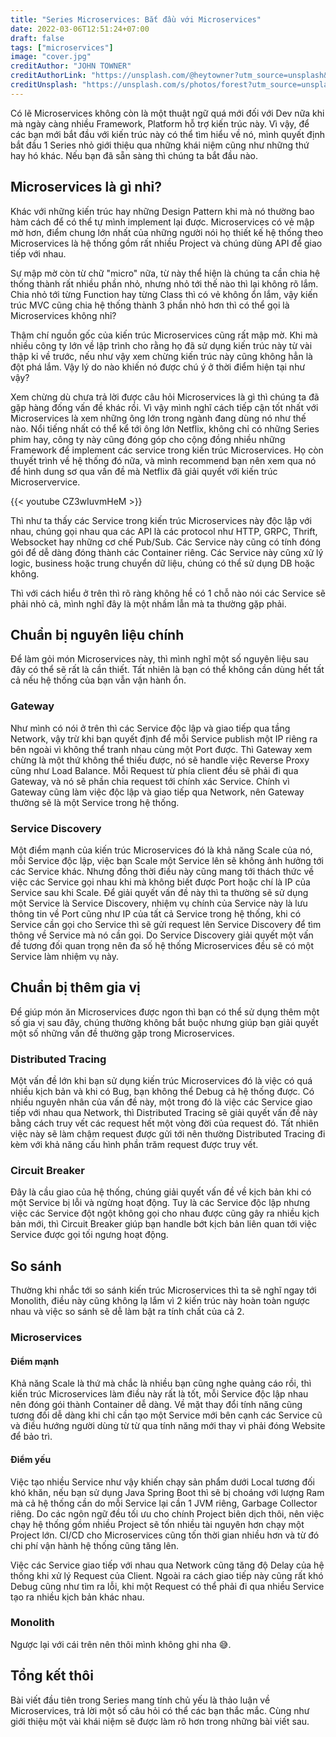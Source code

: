 ```yaml
---
title: "Series Microservices: Bắt đầu với Microservices"
date: 2022-03-06T12:51:24+07:00
draft: false
tags: ["microservices"]
image: "cover.jpg"
creditAuthor: "JOHN TOWNER"
creditAuthorLink: "https://unsplash.com/@heytowner?utm_source=unsplash&utm_medium=referral&utm_content=creditCopyText"
creditUnsplash: "https://unsplash.com/s/photos/forest?utm_source=unsplash&utm_medium=referral&utm_content=creditCopyText"
---
```


Có lẽ Microservices không còn là một thuật ngữ quá mới đối với Dev nữa khi mà ngày càng nhiều Framework,
Platform hỗ trợ kiến trúc này. Vì vậy, để các bạn mới bắt đầu với kiến trúc này có thể tìm hiểu về nó,
mình quyết định bắt đầu 1 Series nhỏ giới thiệu qua những khái niệm cũng như những thứ hay hó khác.
Nếu bạn đã sẵn sàng thì chúng ta bắt đầu nào.

## Microservices là gì nhỉ?

Khác với những kiến trúc hay những Design Pattern khi mà nó thường bao hàm cách để có thể tự mình implement
lại được. Microservices có vẻ mập mờ hơn, điểm chung lớn nhất của những người nói họ thiết kế hệ thống theo
Microservices là hệ thống gồm rất nhiều Project và chúng dùng API để giao tiếp với nhau.

Sự mập mờ còn từ chữ "micro" nữa, từ này thể hiện là chúng ta cần chia hệ thống thành rất nhiều phần nhỏ,
nhưng nhỏ tới thế nào thì lại không rõ lắm. Chia nhỏ tới từng Function hay từng Class thì có vẻ không ổn lắm,
vậy kiến trúc MVC cũng chia hệ thống thành 3 phần nhỏ hơn thì có thể gọi là Microservices không nhỉ?

Thậm chí nguồn gốc của kiến trúc Microservices cũng rất mập mờ. Khi mà nhiều công ty lớn về lập trình cho
rằng họ đã sử dụng kiến trúc này từ vài thập kỉ về trước, nếu như vậy xem chừng kiến trúc này cũng không
hẳn là đột phá lắm. Vậy lý do nào khiến nó được chú ý ở thời điểm hiện tại như vậy?

Xem chừng dù chưa trả lời được câu hỏi Microservices là gì thì chúng ta đã gặp hàng đống vấn đề khác rồi.
Vì vậy mình nghĩ cách tiếp cận tốt nhất với Microservices là xem những ông lớn trong ngành đang dùng nó
như thế nào. Nổi tiếng nhất có thể kể tới ông lớn Netflix, không chỉ có những Series phim hay, công ty
này cũng đóng góp cho cộng đồng nhiều những Framework để implement các service trong kiến trúc Microservices.
Họ còn thuyết trình về hệ thống đó nữa, và mình recommend bạn nên xem qua nó để hình dung sơ qua
vấn đề mà Netflix đã giải quyết với kiến trúc Microservervice.

{{< youtube CZ3wIuvmHeM >}}

Thì như ta thấy các Service trong kiến trúc Microservices này độc lập với nhau, chúng gọi nhau qua các
API là các protocol như HTTP, GRPC, Thrift, Websocket hay những cơ chế Pub/Sub. Các Service này cũng
có tính đóng gói để dễ dàng đóng thành các Container riêng. Các Service này cũng xử lý logic, business
hoặc trung chuyển dữ liệu, chúng có thể sử dụng DB hoặc không.

Thì với cách hiểu ở trên thì rõ ràng không hề có 1 chỗ nào nói các Service sẽ phải nhỏ cả, mình nghĩ
đây là một nhầm lẫn mà ta thường gặp phải.

## Chuẩn bị nguyên liệu chính

Để làm gỏi món Microservices này, thì mình nghĩ một số nguyên liệu sau đây có thể sẽ rất là cần thiết.
Tất nhiên là bạn có thể không cần dùng hết tất cả nếu hệ thống của bạn vẫn vận hành ổn.

### Gateway

Như mình có nói ở trên thì các Service độc lập và giao tiếp qua tầng Network, vậy trừ khi bạn quyết
định để mỗi Service publish một IP riêng ra bên ngoài vì không thể tranh nhau cùng một Port được.
Thì Gateway xem chừng là một thứ không thể thiếu được, nó sẽ handle việc Reverse Proxy cũng như Load
Balance. Mỗi Request từ phía client đều sẽ phải đi qua Gateway, và nó sẽ phần chia request tới chính
xác Service. Chính vì Gateway cũng làm việc độc lập và giao tiếp qua Network, nên Gateway thường sẽ
là một Service trong hệ thống.

### Service Discovery

Một điểm mạnh của kiến trúc Microservices đó là khả năng Scale của nó, mỗi Service độc lập, việc bạn
Scale một Service lên sẽ không ảnh hưởng tới các Service khác. Nhưng đồng thời điều này cũng mang
tới thách thức về việc các Service gọi nhau khi mà không biết được Port hoặc chí là IP của Service
sau khi Scale. Để giải quyết vấn đề này thì ta thường sẽ sử dụng một Service là Service Discovery,
nhiệm vụ chính của Service này là lưu thông tin về Port cũng như IP của tất cả Service trong hệ thống,
khi có Service cần gọi cho Service thì sẽ gửi request lên Service Discovery để tìm thông về Service
mà nó cần gọi. Do Service Discovery giải quyết một vấn đề tương đối quan trọng nên đa số hệ thống
Microservices đều sẽ có một Service làm nhiệm vụ này.

## Chuẩn bị thêm gia vị

Để giúp món ăn Microservices được ngon thì bạn có thể sử dụng thêm một số gia vị sau đây, chúng thường
không bắt buộc nhưng giúp bạn giải quyết một số những vấn đề thường gặp trong Microservices.

### Distributed Tracing

Một vấn đề lớn khi bạn sử dụng kiến trúc Microservices đó là việc có quá nhiều kịch bản và khi có Bug,
bạn không thể Debug cả hệ thống được. Có nhiều nguyên nhân của vấn đề này, một trong đó là việc các
Service giao tiếp với nhau qua Network, thì Distributed Tracing sẽ giải quyết vấn đề này bằng cách
truy vết các request hết một vòng đời của request đó. Tất nhiên việc này sẽ làm chậm request được gửi
tới nên thường Distributed Tracing đi kèm với khả năng cấu hình phần trăm request được truy vết.

### Circuit Breaker

Đây là cầu giao của hệ thống, chúng giải quyết vấn đề về kịch bản khi có một Service bị lỗi và ngừng
hoạt động. Tuy là các Service độc lập nhưng việc các Service đột ngột không gọi cho nhau được cũng
gây ra nhiều kịch bản mới, thì Circuit Breaker giúp bạn handle bớt kịch bản liên quan tới việc
Service được gọi tối ngưng hoạt động.

## So sánh

Thường khi nhắc tới so sánh kiến trúc Microservices thì ta sẽ nghĩ ngay tới Monolith, điều này cũng
không lạ lắm vì 2 kiến trúc này hoàn toàn ngược nhau và việc so sánh sẽ dễ làm bật ra tính chất
của cả 2.

### Microservices

#### Điểm mạnh

Khả năng Scale là thứ mà chắc là nhiều bạn cũng nghe quảng cáo rồi, thì kiến trúc Microservices làm
điều này rất là tốt, mỗi Service độc lập nhau nên đóng gói thành Container dễ dàng. Về mặt thay đổi
tính năng cũng tương đối dễ dàng khi chỉ cần tạo một Service mới bên cạnh các Service cũ và điều
hướng người dùng từ từ qua tính năng mới thay vì phải đóng Website để bảo trì.

#### Điểm yếu

Việc tạo nhiều Service như vậy khiến chạy sản phẩm dưới Local tương đối khó khăn, nếu bạn sử dụng
Java Spring Boot thì sẽ bị choáng với lượng Ram mà cả hệ thống cần do mỗi Service lại cần 1 JVM
riêng, Garbage Collector riêng. Do các ngôn ngữ đều tối ưu cho chính Project biên dịch thôi, nên
việc chạy hệ thống gồm nhiều Project sẽ tốn nhiều tài nguyên hơn chạy một Project lớn. CI/CD cho
Microservices cũng tốn thời gian nhiều hơn và từ đó chi phí vận hành hệ thống cũng tăng lên.

Việc các Service giao tiếp với nhau qua Network cũng tăng độ Delay của hệ thống khi xử lý Request
của Client. Ngoài ra cách giao tiếp này cũng rất khó Debug cũng như tìm ra lỗi, khi một Request có
thể phải đi qua nhiều Service tạo ra nhiều kịch bản khác nhau.

### Monolith

Ngược lại với cái trên nên thôi mình không ghi nha 😅.

## Tổng kết thôi

Bài viết đầu tiên trong Series mang tính chủ yếu là thảo luận về Microservices, trả lời một số
câu hỏi có thể các bạn thắc mắc. Cùng như giới thiệu một vài khái niệm sẽ được làm rõ hơn trong
những bài viết sau.
